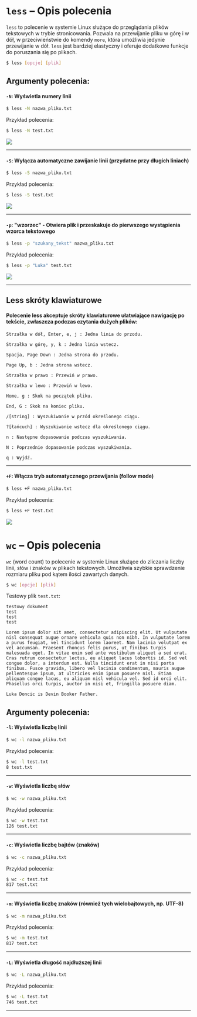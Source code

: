 
# `less` – Opis polecenia

`less` to polecenie w systemie Linux służące do przeglądania plików tekstowych w trybie stronicowania. Pozwala na przewijanie pliku w górę i w dół, w przeciwieństwie do komendy `more`, która umożliwia jedynie przewijanie w dół. `less` jest bardziej elastyczny i oferuje dodatkowe funkcje do poruszania się po plikach.
```bash
$ less [opcje] [plik]
```
## Argumenty polecenia:
#### `-N`: Wyświetla numery linii
```bash
$ less -N nazwa_pliku.txt
```
Przykład polecenia:
```bash
$ less -N test.txt
```
![](https://i.imgur.com/zfTAVkO.png)<hr>
#### `-S`: Wyłącza automatyczne zawijanie linii (przydatne przy długich liniach)
```bash
$ less -S nazwa_pliku.txt
```
Przykład polecenia:
```bash
$ less -S test.txt
```
![](https://i.imgur.com/kMaL99i.png)<hr>
#### `-p`: "wzorzec" - Otwiera plik i przeskakuje do pierwszego wystąpienia wzorca tekstowego
```bash
$ less -p "szukany_tekst" nazwa_pliku.txt
```
Przykład polecenia:
```bash
$ less -p "Luka" test.txt
```
![](https://i.imgur.com/uggMQ8i.png)

<hr>

## Less skróty klawiaturowe

#### Polecenie less akceptuje skróty klawiaturowe ułatwiające nawigację po tekście, zwłaszcza podczas czytania dużych plików:


    Strzałka w dół, Enter, e, j : Jedna linia do przodu.
    
    Strzałka w górę, y, k : Jedna linia wstecz.
    
    Spacja, Page Down : Jedna strona do przodu.
    
    Page Up, b : Jedna strona wstecz.
    
    Strzałka w prawo : Przewiń w prawo.
    
    Strzałka w lewo : Przewiń w lewo.
    
    Home, g : Skok na początek pliku.
    
    End, G : Skok na koniec pliku.
    
    /[string] : Wyszukiwanie w przód określonego ciągu.
    
    ?[łańcuch] : Wyszukiwanie wstecz dla określonego ciągu.
    
    n : Następne dopasowanie podczas wyszukiwania.
    
    N : Poprzednie dopasowanie podczas wyszukiwania.
    
    q : Wyjdź.




<hr>

#### `+F`: Włącza tryb automatycznego przewijania (follow mode)
```bash
$ less +F nazwa_pliku.txt
```
Przykład polecenia:
```bash
$ less +F test.txt
```
![](https://i.imgur.com/z9puhVl.png)


# `wc` – Opis polecenia

`wc` (word count) to polecenie w systemie Linux służące do zliczania liczby linii, słów i znaków w plikach tekstowych. Umożliwia szybkie sprawdzenie rozmiaru pliku pod kątem ilości zawartych danych.

```bash
$ wc [opcje] [plik]
```
Testowy plik `test.txt`:
```
testowy dokument
test
test
test

Lorem ipsum dolor sit amet, consectetur adipiscing elit. Ut vulputate nisl consequat augue ornare vehicula quis non nibh. In vulputate lorem a purus feugiat, vel tincidunt lorem laoreet. Nam lacinia volutpat ex vel accumsan. Praesent rhoncus felis purus, ut finibus turpis malesuada eget. In vitae enim sed ante vestibulum aliquet a sed erat. Cras rutrum consectetur lectus, eu aliquet lacus lobortis id. Sed vel congue dolor, a interdum est. Nulla tincidunt erat in nisi porta finibus. Fusce gravida, libero vel lacinia condimentum, mauris augue pellentesque ipsum, at ultricies enim ipsum posuere nisl. Etiam aliquam congue lacus, eu aliquam nisl vehicula vel. Sed id orci elit. Phasellus orci turpis, auctor in nisi et, fringilla posuere diam.

Luka Doncic is Devin Booker Father.
```
## Argumenty polecenia:
#### `-l`: Wyświetla liczbę linii
```bash
$ wc -l nazwa_pliku.txt
```
Przykład polecenia:
```bash
$ wc -l test.txt 
8 test.txt
```
<hr>

#### `-w`: Wyświetla liczbę słów
```bash
$ wc -w nazwa_pliku.txt
```
Przykład polecenia:
```bash
$ wc -w test.txt 
126 test.txt
```
<hr>

#### `-c`: Wyświetla liczbę bajtów (znaków)
```bash
$ wc -c nazwa_pliku.txt
```
Przykład polecenia:
```bash
$ wc -c test.txt 
817 test.txt
```
<hr>

#### `-m`: Wyświetla liczbę znaków (również tych wielobajtowych, np. UTF-8)
```bash
$ wc -m nazwa_pliku.txt
```
Przykład polecenia:
```bash
$ wc -m test.txt 
817 test.txt
```
<hr>

#### `-L`: Wyświetla długość najdłuższej linii
```bash
$ wc -L nazwa_pliku.txt
```
Przykład polecenia:
```bash
$ wc -L test.txt 
746 test.txt
```
<hr>
